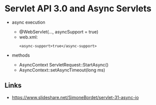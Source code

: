 # Servlet API 3.0 and Async Servlets

* async execution
  - @WebServlet(..., asyncSupport = true)
  - web.xml: 
    ```
    <async-support>true</async-support>
    ```

* methods
  - AsyncContext ServletRequest::StartAsync()
  - AsyncContext::setAsyncTimeout(long ms)
  

## Links

* https://www.slideshare.net/SimoneBordet/servlet-31-async-io

    